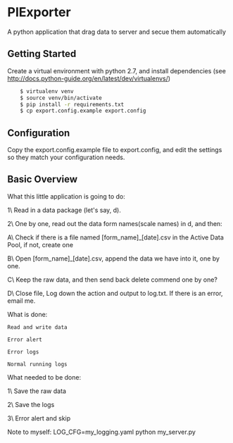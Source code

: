 # PIExporter

A python application that drag data to server and secue them automatically


## Getting Started

Create a virtual environment with python 2.7, and install dependencies
(see http://docs.python-guide.org/en/latest/dev/virtualenvs/) 
```bash
    $ virtualenv venv           
    $ source venv/bin/activate
    $ pip install -r requirements.txt
    $ cp export.config.example export.config
```

## Configuration

Copy the export.config.example file to export.config, and edit the settings so they
match your configuration needs. 


## Basic Overview

What this little application is going to do:

1\ Read in a data package (let's say, d).

2\ One by one, read out the data form names(scale names) in d, and then:

A\ Check if there is a file named [form_name]_[date].csv in the Active Data Pool, if not, create one

B\ Open [form_name]_[date].csv, append the data we have into it, one by one. 

C\ Keep the raw data, and then send back delete commend one by one?

D\ Close file, Log down the action and output to log.txt. If there is an error, email me.


What is done:

    Read and write data

    Error alert

    Error logs

    Normal running logs



What needed to be done:

1\ Save the raw data

2\ Save the logs

3\ Error alert and skip


Note to myself:
    LOG_CFG=my_logging.yaml python my_server.py





